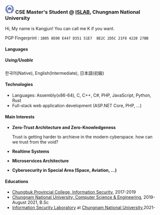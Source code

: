### <img src="https://raw.githubusercontent.com/0x00000FF/0x00000FF/master/images.png" height="30" /> CSE Master's Student @ [ISLAB](https://blog.islab.work), Chungnam National University

Hi, My name is Kangjun! You can call me K if you want.

PGP Fingerprint : `1B05 8E00 E447 D351 51E7  BE2C 2D5C 21F8 4220 27BB`

#### Languages

##### Using/Usable
한국어(Native), English(Intermediate), 日本語(初級)

#### Technologies
* Languages: Assembly(x86-64), C, C++, C#, PHP, JavaScript, Python, Rust
* Full-stack web application development (ASP.NET Core, PHP, ...)

#### Main Interests
* **Zero-Trust Architecture and Zero-Knowledgeness**

  Trust is getting harder to archieve in the modern cyberspace. how can we trust from the void?

* **Realtime Systems**
 
* **Microservices Architecture**

* **Cybersecurity in Special Area (Space, Aviation, ...)**

#### Educations
* [Chungbuk Provincial College, Information Security](http://www.cpu.ac.kr/), 2017-2019
* [Chungnam National University, Computer Science & Engineering](https://computer.cnu.ac.kr/computer/index.do), 2019-August 2021, B.Sc
* [Information Security Laboratory](https://islab.cnu.ac.kr) at [Chungnam National University](https://computer.cnu.ac.kr/computer/index.do),2021-
